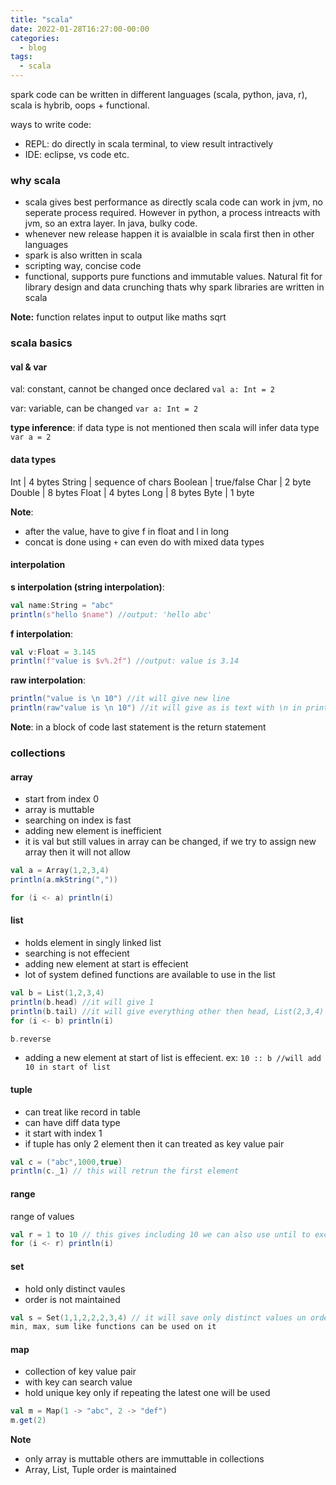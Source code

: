 ```yaml
---
title: "scala"
date: 2022-01-28T16:27:00-00:00
categories:
  - blog
tags:
  - scala
---
```


spark code can be written in different languages (scala, python, java, r), scala is hybrib, oops + functional.

ways to write code:
* REPL: do directly in scala terminal, to view result intractively
* IDE: eclipse, vs code etc.


### why scala

* scala gives best performance as directly scala code can work in jvm, no seperate process required. However in python, a process intreacts with jvm, so an extra layer. In java, bulky code.
* whenever new release happen it is avaialble in scala first then in other languages
* spark is also written in scala
* scripting way, concise code
* functional, supports pure functions and immutable values. Natural fit for library design and data crunching thats why spark libraries are written in scala

**Note:** function relates input to output like maths sqrt

### scala basics

#### val & var

val: constant, cannot be changed once declared
`val a: Int = 2`

var: variable, can be changed
`var a: Int = 2`

**type inference**: if data type is not mentioned then scala will infer data type
`var a = 2`

#### data types

Int     | 4 bytes
String  | sequence of chars
Boolean | true/false
Char    | 2 byte
Double  | 8 bytes
Float   | 4 bytes
Long    | 8 bytes
Byte    | 1 byte

**Note**: 
* after the value, have to give f in float and l in long
* concat is done using `+` can even do with mixed data types


#### interpolation

**s interpolation (string interpolation)**:

```scala
val name:String = "abc"
println(s"hello $name") //output: 'hello abc'
```

**f interpolation**:

```scala
val v:Float = 3.145
println(f"value is $v%.2f") //output: value is 3.14
```

**raw interpolation**:

```scala
println("value is \n 10") //it will give new line
println(raw"value is \n 10") //it will give as is text with \n in print
```

**Note**: in a block of code last statement is the return statement

<!---
### conditional


### loop
--->


### collections 

#### array

* start from index 0
* array is muttable
* searching on index is fast
* adding new element is inefficient
* it is val but still values in array can be changed, if we try to assign new array then it will not allow

```scala
val a = Array(1,2,3,4)
println(a.mkString(","))

for (i <- a) println(i)
```

#### list

* holds element in singly linked list
* searching is not effecient
* adding new element at start is effecient
* lot of system defined functions are available to use in the list

```scala
val b = List(1,2,3,4)
println(b.head) //it will give 1
println(b.tail) //it will give everything other then head, List(2,3,4) 
for (i <- b) println(i)

b.reverse
```

* adding a new element at start of list is effecient.
ex: 
`10 :: b //will add 10 in start of list`

#### tuple

* can treat like record in table
* can have diff data type
* it start with index 1
* if tuple has only 2 element then it can treated as key value pair

```scala
val c = ("abc",1000,true)
println(c._1) // this will retrun the first element
```

#### range

range of values

```scala
val r = 1 to 10 // this gives including 10 we can also use until to exculde the last vaule
for (i <- r) println(i)
```

#### set

* hold only distinct vaules
* order is not maintained

```scala
val s = Set(1,1,2,2,2,3,4) // it will save only distinct values un ordered
min, max, sum like functions can be used on it
```

#### map

* collection of key value pair
* with key can search value
* hold unique key only if repeating the latest one will be used

```scala
val m = Map(1 -> "abc", 2 -> "def")
m.get(2)
```

**Note**
* only array is muttable others are immuttable in collections
* Array, List, Tuple order is maintained

<!---
### class


### pure function

input determines output: ex: dollar to rs conversion func accespts only dollar then it has to be depndent on some conversion if not passed then its impue func
function does not change input vaule: ex: input to func if changed in the function then impure
no side effects: ex: if println used in func then impure, need to check more on it

if all three properties satisfy then func is pure

easy way to check if func is pure:
referential transparency- if replacing the func with vaule do not impact result. ex: sqrt(4) where called can be replaced with 2

### first class function
a.
whatever we can do with values in traditional languages, same should be able to do with func, treat function like values.
ex: val a: Int = 1

def sample(i: Int): Int = {
  i * 2
}

val a = sample(_)

a(5) // this should return 10

b.
should be able to pass func as param to func
def func(i: Int): Int = { i * 3 }

def func2(i: Int, f:Int => Int) = {
  f(i)
}

c.
return func from func
def func = {
  x: Int => x*x
}

Note: by default all func are first class in scala

### higher order func
func which either takes func as input param or returns another func as output

ex: map function

map: if n input rows then we get n output rows
ex- 
var a = 1 to 10

def sample(i: Int): {i * 2}

a.map(sample) # this will double all the rows

### anonymous func
without name func
ex-

same previous example can be done by
var a = 1 to 10
a.map(x => x * 2)
// similar to lambda in python
mostly used with higher order func as shown in ex map

### immutability
val is prffered over var because of immutability

### loop vs recursion vs tail recursion
find factorial using loop:
def factorial(i: Int): Int = {
  var result: Int = 1
  for(i <- 1 to i)
  {
    result = result * 1
  }
}
here we are mutating result and i, in scala val are preffered over var

find factorial using recursion:
def factorial(i: Int): Int = {
  if (i == 1) 1
  else i * factorial(input - 1)
}

this solves problem for mutating but it takes memory to capture all entries until terminating condition reached. for large calculation it might go for out of memory

find factorial using tail recursion:
def factorial(i: Int, result: Int): Int = {
  if (i == 1) result
  else factorial(input - 1, result*input)
}

in this only the last statment is hold in memory as required data is only in last statement.

### statement vs expression
each line of code is statement
expression is line of code that returns something
In scala we only have expression no statements, so every line of code returns something

### closure

in functional programming a func can returna func
in oops we can return an object

object has data elements like variables and functions in it, so in functional we have only function, how to get data elements.
thanks where we use closure, in function it can have local variable which will be used thats called closure?


### Type system

Any

AnyVal:

Byte
Short
Int
Long
Float
Double

Unit: example println return this
Boolean
Char

AnyRef

List
Seq
Tuple

String


Null: is valid for only AnyRef
Nothing: 


### operator

there is no operator in scala only methods

1 + 2

here + is method, it is short of a.+(b) can be done as a + b
we can see all methods available by a.tab


### placeholder syntax

val a = 1 to 100
a.map((x:Int) => x * 2)

here always we have one input param then we can remove it and replace with placeholder syntax

a.map(_ * 2)

### partially applied functions
this is an act of creating brand new functins by fixing one or more parameters ina func

ex:
def func1(x: Double, y: Double) = {x/y}
func1(10,3)
val inverse = func1(1, _: Double)
inverse(10)


ex:
def sum(x: Int, y: Int, f: Int => Int) = {
  f(x) + f(y)
}

sum(2,3,x=>x*x)
sum(2,3,x=>x*x*x)

val sum_of_squares = sum(_:Int, _Int, x=>x*x)
sum_of_sqaues(2,2)

### function currying
syntactic sugar, similar to partially applied function

def sum(f:Int => Int)(x:Int, y:Int) = {
  f(x) + f(y)
}

val sum_of_sqaues = sum(x=>x*x)_
sum(2,2)
--->
